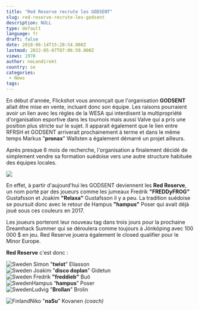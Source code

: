 ```yaml
---
title: "Red Reserve recrute les GODSENT"
slug: red-reserve-recrute-les-godsent
description: NULL
type: default
language: fr
draft: false
date: 2018-06-14T15:28:54.000Z
lastmod: 2022-05-07T07:06:59.000Z
views: 1978
author: neLendirekt
country: se
categories:
 - News
tags:
---
```

En début d'année, Flickshot vous annonçait que l'organisation **GODSENT** allait être mise en vente, incluant donc son équipe. Les raisons pourraient avoir un lien avec les règles de la WESA qui interdisent la multipropriété d'organisation esportive dans les tournois mais aussi Valve qui a pris une position plus stricte sur le sujet. Il apparait également que le lien entre RFRSH et GODSENT arriverait prochainement à terme et dans le même temps Markus "**pronax**" Wallsten a également démarré un projet ailleurs.

Après presque 6 mois de recherche, l'organisation a finalement décidé de simplement vendre sa formation suédoise vers une autre structure habituée des équipes locales.

![](https://flickshot-ue.s3.eu-west-2.amazonaws.com/flickshot/article/5b2282d170d59/images/BVFsaEP8Qvxijpn5PdoOlt6je25gYVo4fQjQLB97.jpeg)

En effet, à partir d'aujourd'hui les GODSENT deviennent les **Red Reserve**, un nom porté par des joueurs comme les jumeaux Fredrik **"FREDDyFROG"** Gustafsson et Joakim **"Relaxa"** Gustafsson il y a peu. La tradition suédoise se poursuit donc avec le retour de Hampus **"hampus"** Poser qui avait déjà joué sous ces couleurs en 2017.

Les joueurs porteront leur nouveau tag dans trois jours pour la prochaine Dreamhack Summer qui se déroulera comme toujours à Jönköping avec 100 000 $ en jeu. Red Reserve jouera également le closed qualifier pour le Minor Europe.

**Red Reserve** c'est donc : 

![Sweden](/images/countries/se.svg)⁠ ⁠Simon "**twist**" Eliasson  
![Sweden](/images/countries/se.svg)⁠ Joakim "**disco doplan**" Gidetun  
![Sweden](/images/countries/se.svg)⁠ Fredrik **"freddieb"** Buö  
![Sweden](/images/countries/se.svg)⁠Hampus “**hampus**” Poser  
![Sweden](/images/countries/se.svg)⁠Ludvig "**Brollan**" Brolin

![Finland](/images/countries/fi.svg)⁠Niko "**naSu**" Kovanen _(coach)_
